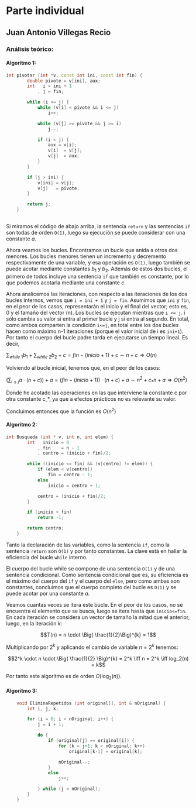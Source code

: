 # Parte individual

## Juan Antonio Villegas Recio

### Análisis teórico:

#### Algoritmo 1:

```c++
int pivotar (int *v, const int ini, const int fin) {
        double pivote = v[ini], aux;
        int   i = ini + 1
            , j = fin;

        while (i <= j) {
            while (v[i] < pivote && i <= j)
                i++;

            while (v[j] >= pivote && j >= i)
                j--;

            if (i < j) {
                aux = v[i];
                v[i]  = v[j];
                v[j]  = aux;
            }
        }

        if (j > ini) {
            v[ini] = v[j];
            v[j]   = pivote;
        }

        return j;
    }
    
```
Si miramos el código de abajo arriba, la sentencia `return` y las sentencias `if` son todas de orden `O(1)`, luego su ejecución se puede considerar con una constante $a$.

Ahora veamos los bucles. Encontramos un bucle que anida a otros dos menores. Los bucles menores tienen un incremento y decremento respectivamente de una variable, y esa operación es `O(1)`, luego también se puede acotar mediante constantes $b_1$ y $b_2$. Además de estos dos bucles, el primero de todos incluye una sentencia `if` que también es constante, por lo que podemos acotarla mediante una constante $c$.

Ahora analicemos las iteraciones, con respecto a las iteraciones de los dos bucles internos, vemos que `i = ini + 1` y `j = fin`. Asumimos que `ini` y `fin`, en el peor de los casos, representarán el inicio y el final del vector; esto es, 0 y el tamaño del vector (n).
Los bucles se ejecutan mientras que `i <= j`. i sólo cambia su valor si entra al primer bucle y j si entra al segundo. En total, como ambos comparten la condición `i<=j`, en total entre los dos bucles hacen como máximo n-1 iteraciones (porque el valor inicial de i es `ini+1`). Por tanto el cuerpo del bucle padre tarda en ejecutarse un tiempo lineal. Es decir,

$\sum_{while\ 1}{b_1} + \sum_{while\ 2}{b_2} +c= fin - (inicio + 1) +c\sim n+c \Rightarrow O(n)$

Volviendo al bucle inicial, tenemos que, en el peor de los casos:

$\Big(\sum_{i \le j}{a\cdot (n+c)}\Big) + a= (fin - (inicio + 1))\cdot (n+c) + a \sim n^2 + c_*n +a \Rightarrow O(n^2)$

Donde he acotado las operaciones en las que interviene la constante c por otra constante c_*, ya que a efectos prácticos no es relevante su valor.

Concluimos entonces que la función es $O(n^2)$



#### Algoritmo 2:

```c++
int Busqueda (int * v, int n, int elem) {
        int   inicio = 0
            , fin    = n - 1
            , centro = (inicio + fin)/2;

        while ((inicio <= fin) && (v[centro] != elem)) {
            if (elem < v[centro])
                fin = centro - 1;
            else
                inicio = centro + 1;

            centro = (inicio + fin)/2;
        }

        if (inicio > fin)
            return -1;

        return centro;
    }
```

Tanto la declaración de las variables, como la sentencia `if`, como la sentencia `return` son `O(1)` y por tanto constantes. La clave está en hallar la eficiencia del bucle `while` interno.

El cuerpo del bucle while se compone de una sentencia `O(1)` y de una sentencia condicional. Como sentencia condicional que es, su eficiencia es el máximo del cuerpo del `if` y el cuerpo del `else`, pero como ambas son constantes, concluimos que el cuerpo completo del bucle es `O(1)` y se puede acotar por una constante $a$.

Veamos cuantas veces se itera este bucle. En el peor de los casos, no se encuentra el elemento que se busca, luego se itera hasta que `inicio<=fin`. En cada iteración se considera un vector de tamaño la mitad que el anterior, luego, en la iteración $k$:

$$T(n) = n \cdot \Big( \frac{1}{2}\Big)^{k}  = 1$$

Multiplicando por $2^k$ y aplicando el cambio de variable $n=2^k$ tenemos:

$$2^k \cdot n \cdot \Big( \frac{1}{2} \Big)^{k}  = 2^k \iff n = 2^k \iff log_2(n) = k$$

Por tanto este algoritmo es de orden $O(\log_2(n))$.



#### Algoritmo 3:

```c++
    void EliminaRepetidos (int original[], int & nOriginal) {
        int i, j, k;

        for (i = 0; i < nOriginal; i++) {
            j = i + 1;

            do {
                if (original[j] == original[i]) {
                    for (k = j+1; k < nOriginal; k++)
                        original[k-1] = original[k];

                    nOriginal--;
                }
                else
                    j++;

            } while (j < nOriginal);
        }
    }
```

